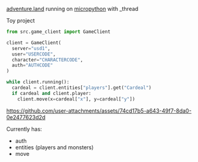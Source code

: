 [adventure.land](https://adventure.land/) running on [micropython](https://github.com/micropython/micropython) with _thread

Toy project

```py
from src.game_client import GameClient

client = GameClient(
  server="usd1",
  user="USERCODE",
  character="CHARACTERCODE",
  auth="AUTHCODE"
)

while client.running():
  cardeal = client.entities["players"].get("Cardeal")
  if cardeal and client.player:
    client.move(x=cardeal["x"], y=cardeal["y"])
```

https://github.com/user-attachments/assets/74cd17b5-a643-49f7-8da0-0e2477623d2d

Currently has:
- auth
- entities (players and monsters)
- move
